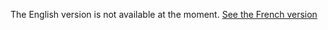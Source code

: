 The English version is not available at the moment. [See the French version](https://crbast.github.io/CrBast/fr/)